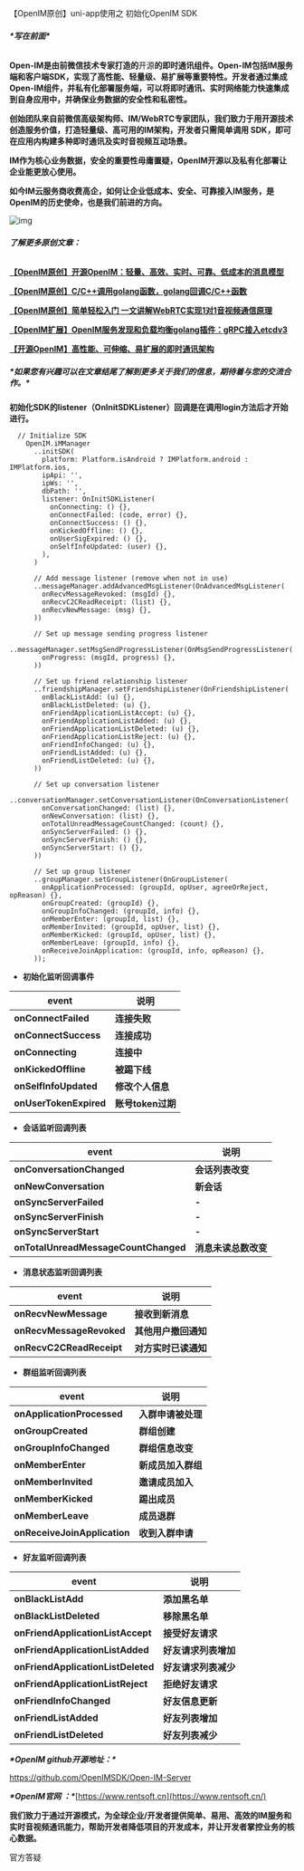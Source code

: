 
【OpenIM原创】uni-app使用之 初始化OpenIM SDK

###### ***\*写在前面\****

**Open-IM是由前微信技术专家打造的**开源**的即时通讯组件。Open-IM包括IM服务端和客户端SDK，实现了高性能、轻量级、易扩展等重要特性。开发者通过集成Open-IM组件，并私有化部署服务端，可以将即时通讯、实时网络能力快速集成到自身应用中，并确保业务数据的安全性和私密性。**

**创始团队来自前微信高级架构师、IM/WebRTC专家团队，我们致力于用开源技术创造服务价值，打造轻量级、高可用的IM架构，开发者只需简单调用 SDK，即可在应用内构建多种即时通讯及实时音视频互动场景。**

**IM作为核心业务数据，安全的重要性毋庸置疑，OpenIM开源以及私有化部署让企业能更放心使用。**

**如今IM云服务商收费高企，如何让企业低成本、安全、可靠接入IM服务，是OpenIM的历史使命，也是我们前进的方向。**

![img](https://pic3.zhimg.com/80/v2-93c39bf1abd2e4e6e86d85640ecaf04e_720w.png)

###### **了解更多原创文章：**

[**【OpenIM原创】开源OpenIM：轻量、高效、实时、可靠、低成本的消息模型**](https://forum.rentsoft.cn/thread/1)

[**【OpenIM原创】C/C++调用golang函数，golang回调C/C++函数**](https://forum.rentsoft.cn/thread/36)

[**【OpenIM原创】简单轻松入门 一文讲解WebRTC实现1对1音视频通信原理**](https://forum.rentsoft.cn/thread/4)

[**【OpenIM扩展】OpenIM服务发现和负载均衡golang插件：gRPC接入etcdv3**](https://forum.rentsoft.cn/thread/2)

[**【开源OpenIM】高性能、可伸缩、易扩展的即时通讯架构**](https://forum.rentsoft.cn/thread/3)

##### ***\*如果您有兴趣可以在文章结尾了解到更多关于我们的信息，期待着与您的交流合作。\****

**初始化SDK的listener（OnInitSDKListener）回调是在调用login方法后才开始进行。**

```
  // Initialize SDK
    OpenIM.iMManager
      ..initSDK(
        platform: Platform.isAndroid ? IMPlatform.android : IMPlatform.ios,
        ipApi: '',
        ipWs: '',
        dbPath: '',
        listener: OnInitSDKListener(
          onConnecting: () {},
          onConnectFailed: (code, error) {},
          onConnectSuccess: () {},
          onKickedOffline: () {},
          onUserSigExpired: () {},
          onSelfInfoUpdated: (user) {},
        ),
      )
 
      // Add message listener (remove when not in use)
      ..messageManager.addAdvancedMsgListener(OnAdvancedMsgListener(
        onRecvMessageRevoked: (msgId) {},
        onRecvC2CReadReceipt: (list) {},
        onRecvNewMessage: (msg) {},
      ))
 
      // Set up message sending progress listener
      ..messageManager.setMsgSendProgressListener(OnMsgSendProgressListener(
        onProgress: (msgId, progress) {},
      ))
 
      // Set up friend relationship listener
      ..friendshipManager.setFriendshipListener(OnFriendshipListener(
        onBlackListAdd: (u) {},
        onBlackListDeleted: (u) {},
        onFriendApplicationListAccept: (u) {},
        onFriendApplicationListAdded: (u) {},
        onFriendApplicationListDeleted: (u) {},
        onFriendApplicationListReject: (u) {},
        onFriendInfoChanged: (u) {},
        onFriendListAdded: (u) {},
        onFriendListDeleted: (u) {},
      ))
 
      // Set up conversation listener
      ..conversationManager.setConversationListener(OnConversationListener(
        onConversationChanged: (list) {},
        onNewConversation: (list) {},
        onTotalUnreadMessageCountChanged: (count) {},
        onSyncServerFailed: () {},
        onSyncServerFinish: () {},
        onSyncServerStart: () {},
      ))
 
      // Set up group listener
      ..groupManager.setGroupListener(OnGroupListener(
        onApplicationProcessed: (groupId, opUser, agreeOrReject, opReason) {},
        onGroupCreated: (groupId) {},
        onGroupInfoChanged: (groupId, info) {},
        onMemberEnter: (groupId, list) {},
        onMemberInvited: (groupId, opUser, list) {},
        onMemberKicked: (groupId, opUser, list) {},
        onMemberLeave: (groupId, info) {},
        onReceiveJoinApplication: (groupId, info, opReason) {},
      ));
```

- **初始化监听回调事件**

| **event**              | **说明**          |
| ---------------------- | ----------------- |
| **onConnectFailed**    | **连接失败**      |
| **onConnectSuccess**   | **连接成功**      |
| **onConnecting**       | **连接中**        |
| **onKickedOffline**    | **被踢下线**      |
| **onSelfInfoUpdated**  | **修改个人信息**  |
| **onUserTokenExpired** | **账号token过期** |

- **会话监听回调列表**

| **event**                            | **说明**             |
| ------------------------------------ | -------------------- |
| **onConversationChanged**            | **会话列表改变**     |
| **onNewConversation**                | **新会话**           |
| **onSyncServerFailed**               | **-**                |
| **onSyncServerFinish**               | **-**                |
| **onSyncServerStart**                | **-**                |
| **onTotalUnreadMessageCountChanged** | **消息未读总数改变** |

- **消息状态监听回调列表**

| **event**                | **说明**             |
| ------------------------ | -------------------- |
| **onRecvNewMessage**     | **接收到新消息**     |
| **onRecvMessageRevoked** | **其他用户撤回通知** |
| **onRecvC2CReadReceipt** | **对方实时已读通知** |

- **群组监听回调列表**

| **event**                    | **说明**           |
| ---------------------------- | ------------------ |
| **onApplicationProcessed**   | **入群申请被处理** |
| **onGroupCreated**           | **群组创建**       |
| **onGroupInfoChanged**       | **群组信息改变**   |
| **onMemberEnter**            | **新成员加入群组** |
| **onMemberInvited**          | **邀请成员加入**   |
| **onMemberKicked**           | **踢出成员**       |
| **onMemberLeave**            | **成员退群**       |
| **onReceiveJoinApplication** | **收到入群申请**   |

- **好友监听回调列表**

| **event**                          | **说明**             |
| ---------------------------------- | -------------------- |
| **onBlackListAdd**                 | **添加黑名单**       |
| **onBlackListDeleted**             | **移除黑名单**       |
| **onFriendApplicationListAccept**  | **接受好友请求**     |
| **onFriendApplicationListAdded**   | **好友请求列表增加** |
| **onFriendApplicationListDeleted** | **好友请求列表减少** |
| **onFriendApplicationListReject**  | **拒绝好友请求**     |
| **onFriendInfoChanged**            | **好友信息更新**     |
| **onFriendListAdded**              | **好友列表增加**     |
| **onFriendListDeleted**            | **好友列表减少**     |

***\*OpenIM github开源地址：\****

https://github.com/OpenIMSDK/Open-IM-Server

***\*OpenIM官网 ：\****[https://www.rentsoft.cn](https://www.rentsoft.cn/)

**我们致力于通过开源模式，为全球企业/开发者提供简单、易用、高效的IM服务和实时音视频通讯能力，帮助开发者降低项目的开发成本，并让开发者掌控业务的核心数据。**

官方答疑
